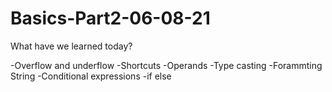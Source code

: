 # Basics-Part2-06-08-21

What have we learned today?

-Overflow and underflow
-Shortcuts
-Operands
-Type casting
-Forammting String
-Conditional expressions
-if else
